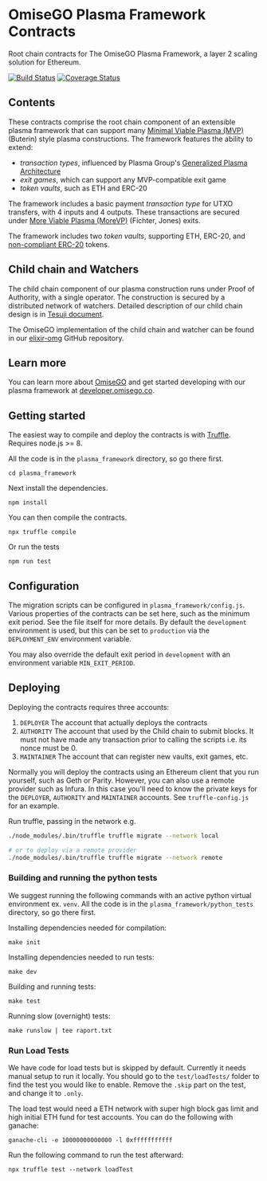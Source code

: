 # OmiseGO Plasma Framework Contracts

Root chain contracts for The OmiseGO Plasma Framework, a layer 2 scaling solution for Ethereum.

[![Build Status](https://circleci.com/gh/omisego/plasma-contracts.svg?style=svg)](https://circleci.com/gh/omisego/plasma-contracts)
[![Coverage Status](https://coveralls.io/repos/github/omisego/plasma-contracts/badge.svg?branch=master)](https://coveralls.io/github/omisego/plasma-contracts?branch=master)

## Contents

These contracts comprise the root chain component of an extensible plasma framework that can support many [Minimal Viable Plasma (MVP)](https://ethresear.ch/t/minimal-viable-plasma/426) (Buterin) style plasma constructions. The framework features the ability to extend:

  - _transaction types_, influenced by Plasma Group's [Generalized Plasma Architecture](https://medium.com/plasma-group/plapps-and-predicates-understanding-the-generalized-plasma-architecture-fc171b25741)
  - _exit games_, which can support any MVP-compatible exit game
  - _token vaults_, such as ETH and ERC-20

The framework includes a basic payment _transaction type_ for UTXO transfers, with 4 inputs and 4 outputs. These transactions are secured under [More Viable Plasma (MoreVP)](https://ethresear.ch/t/more-viable-plasma/2160) (Fichter, Jones) exits.

The framework includes two _token vaults_, supporting ETH, ERC-20, and [non-compliant ERC-20](plasma_framework/contracts/mocks/vaults/NonCompliantERC20.sol) tokens.

## Child chain and Watchers

The child chain component of our plasma construction runs under Proof of Authority, with a single operator. The construction is secured by a distributed network of watchers. Detailed description of our child chain design is in [Tesuji document](https://github.com/omisego/elixir-omg/blob/master/docs/tesuji_blockchain_design.md).

The OmiseGO implementation of the child chain and watcher can be found in our [elixir-omg](https://github.com/omisego/elixir-omg) GitHub repository.

## Learn more

You can learn more about [OmiseGO](https://omisego.co) and get started developing with our plasma framework at [developer.omisego.co](https://developer.omisego.co).


## Getting started

The easiest way to compile and deploy the contracts is with [Truffle](https://www.trufflesuite.com/truffle). 
Requires node.js >= 8.

All the code is in the `plasma_framework` directory, so go there first.
```
cd plasma_framework
```

Next install the dependencies.
```
npm install
```

You can then compile the contracts.
```
npx truffle compile
```

Or run the tests
```
npm run test
```

## Configuration
The migration scripts can be configured in `plasma_framework/config.js`. Various properties of the contracts can be set here, such as the minimum exit period. See the file itself for more details. By default the `development` environment is used, but this can be set to `production` via the `DEPLOYMENT_ENV` environment variable.

You may also override the default exit period in `development` with an environment variable `MIN_EXIT_PERIOD`.


## Deploying
Deploying the contracts requires three accounts:
1. `DEPLOYER` The account that actually deploys the contracts
2. `AUTHORITY` The account that used by the Child chain to submit blocks. It must not have made any transaction prior to calling the scripts i.e. its nonce must be 0.
3. `MAINTAINER` The account that can register new vaults, exit games, etc.

Normally you will deploy the contracts using an Ethereum client that you run yourself, such as Geth or Parity. However, you can also use a remote provider such as Infura. In this case you'll need to know the private keys for the `DEPLOYER`, `AUTHORITY` and `MAINTAINER` accounts. See `truffle-config.js` for an example.

Run truffle, passing in the network e.g.
```bash
./node_modules/.bin/truffle truffle migrate --network local

# or to deploy via a remote provider
./node_modules/.bin/truffle truffle migrate --network remote
```


### Building and running the python tests
We suggest running the following commands with an active python virtual environment ex. `venv`.
All the code is in the `plasma_framework/python_tests` directory, so go there first.

Installing dependencies needed for compilation:
```
make init
```

Installing dependencies needed to run tests:
```
make dev
```

Building and running tests:
```
make test
```

Running slow (overnight) tests:
```
make runslow | tee raport.txt
```

### Run Load Tests
We have code for load tests but is skipped by default. Currently it needs manual setup to run it locally.
You should go to the `test/loadTests/` folder to find the test you would like to enable.
Remove the `.skip` part on the test, and change it to `.only`.

The load test would need a ETH network with super high block gas limit and high initial ETH fund for test accounts. You can do the following with ganache:

```
ganache-cli -e 10000000000000 -l 0xfffffffffff
```

Run the following command to run the test afterward:

```
npx truffle test --network loadTest
```
